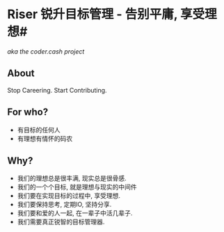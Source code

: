 # Riser 锐升目标管理 - 告别平庸, 享受理想#
*aka the coder.cash project*

About
-----
Stop Careering. Start Contributing.


For who?
--------
* 有目标的任何人   
* 有理想有情怀的码农   

Why?
----
* 我们的理想总是很丰满, 现实总是很骨感.   
* 我们的一个个目标, 就是理想与现实的中间件   
* 我们要在实现目标的过程中, 享受理想.
* 我们要保持思考, 定期IO, 坚持分享.
* 我们要和爱的人一起, 在一辈子中活几辈子.
* 我们需要真正锐智的目标管理器.

